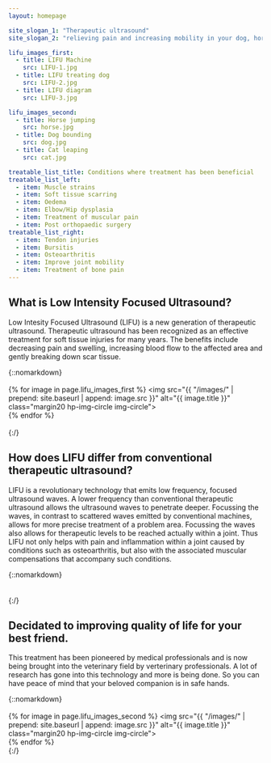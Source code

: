 ```yaml
---
layout: homepage

site_slogan_1: "Therapeutic ultrasound" 
site_slogan_2: "relieving pain and increasing mobility in your dog, horse or cat." 

lifu_images_first:
  - title: LIFU Machine
    src: LIFU-1.jpg
  - title: LIFU treating dog
    src: LIFU-2.jpg
  - title: LIFU diagram
    src: LIFU-3.jpg

lifu_images_second:
  - title: Horse jumping
    src: horse.jpg
  - title: Dog bounding
    src: dog.jpg
  - title: Cat leaping
    src: cat.jpg

treatable_list_title: Conditions where treatment has been beneficial
treatable_list_left:
  - item: Muscle strains
  - item: Soft tissue scarring
  - item: Oedema
  - item: Elbow/Hip dysplasia
  - item: Treatment of muscular pain
  - item: Post orthopaedic surgery
treatable_list_right:
  - item: Tendon injuries
  - item: Bursitis
  - item: Osteoarthritis
  - item: Improve joint mobility
  - item: Treatment of bone pain
---
```




## What is Low Intensity Focused Ultrasound?
Low Intesity Focused Ultrasound (LIFU) is a new generation of therapeutic ultrasound. Therapeutic ultrasound has been recognized as an effective treatment for soft tissue injuries for many years. The benefits include decreasing pain and swelling, increasing blood flow to the affected area and gently breaking down scar tissue.


{::nomarkdown}  
<br />
{% for image in page.lifu_images_first %}
 <img src="{{ "/images/"  | prepend: site.baseurl | append: image.src }}" alt="{{ image.title }}" class="margin20 hp-img-circle img-circle">              
{% endfor %}
<br />
<br />
{:/}  

## How does LIFU differ from conventional therapeutic ultrasound?
LIFU is a revolutionary technology that emits low frequency, focused ultrasound waves. A lower frequency than conventional therapeutic ultrasound allows the ultrasound waves to penetrate deeper. Focussing the waves, in contrast to scattered waves emitted by conventional machines, allows for more precise treatment of a problem area. Focussing the waves also allows for therapeutic levels to be reached actually within a joint. Thus LIFU not only helps with pain and inflammation within a joint caused by conditions such as osteoarthritis, but also with the associated muscular compensations that accompany such conditions.

{::nomarkdown}  
<br />
<br />
{:/}  

## Decidated to improving quality of life for your best friend.

This treatment has been pioneered by medical professionals and is now being brought into the veterinary field by verterinary professionals. A lot of research has gone into this technology and more is being done. So you can have peace of mind that your beloved companion is in safe hands.

{::nomarkdown}  
<br />
{% for image in page.lifu_images_second %}
 <img src="{{ "/images/"  | prepend: site.baseurl | append: image.src }}" alt="{{ image.title }}" class="margin20 hp-img-circle img-circle">              
{% endfor %}
<br />
{:/}  
